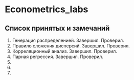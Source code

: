 # Econometrics_labs

## Список принятых и замечаний

1. Генерация распределенией. Завершил. Проверил.
2. Правило сложения дисперсий. Завершил. Проверил.
3. Корреляционный анализ. Завершил. Проверил.
4. Парная регрессия. Завершил. Проверил.
5.
6.
7.  
